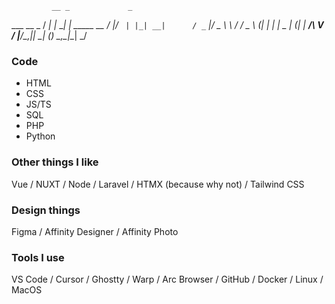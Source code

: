              __ _             _
  ___  __ _ / _| |_        __| | _____   __
 / __|/ _` | |_| __|      / _` |/ _ \ \ / /
 \__ \ (_| |  _| |_   _  | (_| |  __/\ V /
 |___/\__,_|_|  \__| (_)  \__,_|\___| \_/


### Code
- HTML
- CSS
- JS/TS
- SQL
- PHP
- Python

### Other things I like
Vue / NUXT / Node / Laravel / HTMX (because why not) / Tailwind CSS

### Design things
Figma / Affinity Designer / Affinity Photo

### Tools I use
VS Code / Cursor / Ghostty / Warp / Arc Browser / GitHub / Docker / Linux / MacOS
